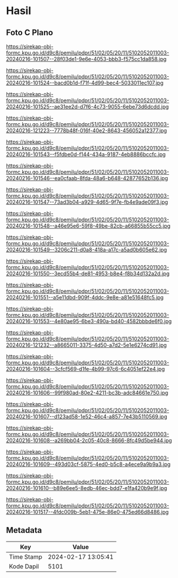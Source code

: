 # Hasil

## Foto C Plano

https://sirekap-obj-formc.kpu.go.id/d9c8/pemilu/pdpr/51/02/05/20/11/5102052011003-20240216-101507--28f03de1-9e6e-4053-bbb3-f575cc1da858.jpg

https://sirekap-obj-formc.kpu.go.id/d9c8/pemilu/pdpr/51/02/05/20/11/5102052011003-20240216-101524--bacd0b1d-f71f-4d99-bec4-5033011ec107.jpg

https://sirekap-obj-formc.kpu.go.id/d9c8/pemilu/pdpr/51/02/05/20/11/5102052011003-20240216-101525--ae31ee2d-d7f6-4c73-9055-6ebe73d6dcdd.jpg

https://sirekap-obj-formc.kpu.go.id/d9c8/pemilu/pdpr/51/02/05/20/11/5102052011003-20240216-121223--7778b48f-016f-40e2-8643-456052a12377.jpg

https://sirekap-obj-formc.kpu.go.id/d9c8/pemilu/pdpr/51/02/05/20/11/5102052011003-20240216-101543--f5fdbe0d-f144-434a-9187-4eb8886bccfc.jpg

https://sirekap-obj-formc.kpu.go.id/d9c8/pemilu/pdpr/51/02/05/20/11/5102052011003-20240216-101546--ea0cfaab-8fda-48a6-b648-42877652b136.jpg

https://sirekap-obj-formc.kpu.go.id/d9c8/pemilu/pdpr/51/02/05/20/11/5102052011003-20240216-101547--73ad3b04-a929-4d65-9f7e-fb4e9ade09f3.jpg

https://sirekap-obj-formc.kpu.go.id/d9c8/pemilu/pdpr/51/02/05/20/11/5102052011003-20240216-101548--a46e95e6-59f8-49be-82cb-a66855b55cc5.jpg

https://sirekap-obj-formc.kpu.go.id/d9c8/pemilu/pdpr/51/02/05/20/11/5102052011003-20240216-101549--3206c211-d0a8-418a-a17c-a5ad0b605e62.jpg

https://sirekap-obj-formc.kpu.go.id/d9c8/pemilu/pdpr/51/02/05/20/11/5102052011003-20240216-101550--3ecd55b4-de81-4953-b8e4-f8b34d132a2d.jpg

https://sirekap-obj-formc.kpu.go.id/d9c8/pemilu/pdpr/51/02/05/20/11/5102052011003-20240216-101551--a5e11dbd-909f-4ddc-9e8e-a81e51648fc5.jpg

https://sirekap-obj-formc.kpu.go.id/d9c8/pemilu/pdpr/51/02/05/20/11/5102052011003-20240216-101553--4e80ae95-6be3-490a-bd40-4582bbbde6f0.jpg

https://sirekap-obj-formc.kpu.go.id/d9c8/pemilu/pdpr/51/02/05/20/11/5102052011003-20240216-121232--a8665011-3375-4d50-a7d2-5e1e6274cd91.jpg

https://sirekap-obj-formc.kpu.go.id/d9c8/pemilu/pdpr/51/02/05/20/11/5102052011003-20240216-101604--3cfcf569-d1fe-4b99-97c6-6c4051ef22e4.jpg

https://sirekap-obj-formc.kpu.go.id/d9c8/pemilu/pdpr/51/02/05/20/11/5102052011003-20240216-101606--99f980ad-80e2-4211-bc3b-adc84661e750.jpg

https://sirekap-obj-formc.kpu.go.id/d9c8/pemilu/pdpr/51/02/05/20/11/5102052011003-20240216-101607--d123ad58-1e52-46c4-a857-7e43b5110569.jpg

https://sirekap-obj-formc.kpu.go.id/d9c8/pemilu/pdpr/51/02/05/20/11/5102052011003-20240216-101608--a269bb04-2c05-40c8-8666-8fc49d5be944.jpg

https://sirekap-obj-formc.kpu.go.id/d9c8/pemilu/pdpr/51/02/05/20/11/5102052011003-20240216-101609--493d03cf-5875-4ed0-b5c8-a4ece9a9b9a3.jpg

https://sirekap-obj-formc.kpu.go.id/d9c8/pemilu/pdpr/51/02/05/20/11/5102052011003-20240216-101610--b89e6ee5-8edb-46ec-bdd7-e1fa420b9e9f.jpg

https://sirekap-obj-formc.kpu.go.id/d9c8/pemilu/pdpr/51/02/05/20/11/5102052011003-20240216-101517--4fdc009b-5eb1-475e-86e0-475ed66d8486.jpg


## Metadata

| Key        | Value               |
| ---------- | ------------------- |
| Time Stamp | 2024-02-17 13:05:41 |
| Kode Dapil | 5101                |



